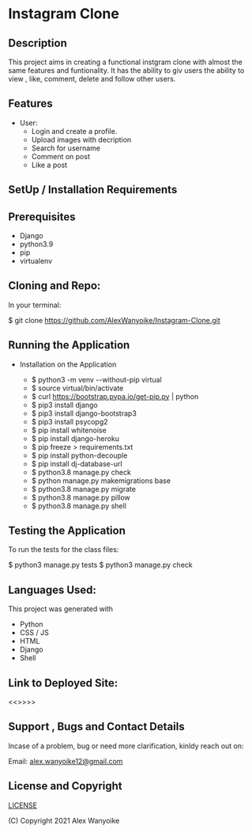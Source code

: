 # Instagram Clone

## Description

This project aims in creating a functional instgram clone with almost the same features and funtionality. It has the ability to giv users the ability to view , like, comment, delete and follow other users.

## Features

- User:
  - Login and create a profile.
  - Upload images with decription
  - Search for username
  - Comment on post
  - Like a post
  

## SetUp / Installation Requirements

## Prerequisites

- Django
- python3.9
- pip
- virtualenv

## Cloning and Repo:

In your terminal:

$ git clone https://github.com/AlexWanyoike/Instagram-Clone.git
## Running the Application

- Installation on the Application

  - $ python3 -m venv --without-pip virtual
  - $ source virtual/bin/activate
  - $ curl https://bootstrap.pypa.io/get-pip.py | python
  - $ pip3 install django
  - $ pip3 install django-bootstrap3
  - $ pip3 install psycopg2
  - $ pip install whitenoise
  - $ pip install django-heroku
  - $ pip freeze > requirements.txt
  - $ pip install python-decouple
  - $ pip install dj-database-url
  - $ python3.8 manage.py check
  - $ python manage.py makemigrations base
  - $ python3.8 manage.py migrate
  - $ python3.8 manage.py pillow
  - $ python3.8 manage.py shell

## Testing the Application

To run the tests for the class files:

$ python3 manage.py tests
$ python3 manage.py check

## Languages Used:

This project was generated with

- Python
- CSS / JS
- HTML
- Django
- Shell

## Link to Deployed Site:

<<>>>>

## Support , Bugs and Contact Details

Incase of a problem, bug or need more clarification, kinldy reach out on:

Email:
alex.wanyoike12@gmail.com

## License and Copyright

[LICENSE](https://github.com/AlexWanyoike/Djangoweekone/blob/3f85620559cc49728fe8b5bdcfb5c2045f60bf4f/LICENSE)

(C) Copyright 2021 Alex Wanyoike
